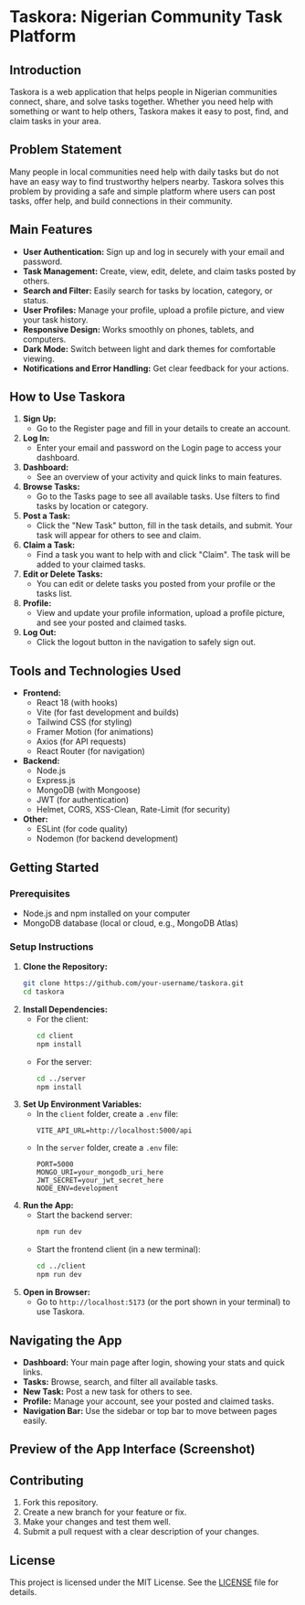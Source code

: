 # Taskora: Nigerian Community Task Platform

## Introduction
Taskora is a web application that helps people in Nigerian communities connect, share, and solve tasks together. Whether you need help with something or want to help others, Taskora makes it easy to post, find, and claim tasks in your area.

## Problem Statement
Many people in local communities need help with daily tasks but do not have an easy way to find trustworthy helpers nearby. Taskora solves this problem by providing a safe and simple platform where users can post tasks, offer help, and build connections in their community.

## Main Features
- **User Authentication:** Sign up and log in securely with your email and password.
- **Task Management:** Create, view, edit, delete, and claim tasks posted by others.
- **Search and Filter:** Easily search for tasks by location, category, or status.
- **User Profiles:** Manage your profile, upload a profile picture, and view your task history.
- **Responsive Design:** Works smoothly on phones, tablets, and computers.
- **Dark Mode:** Switch between light and dark themes for comfortable viewing.
- **Notifications and Error Handling:** Get clear feedback for your actions.

## How to Use Taskora
1. **Sign Up:**
   - Go to the Register page and fill in your details to create an account.
2. **Log In:**
   - Enter your email and password on the Login page to access your dashboard.
3. **Dashboard:**
   - See an overview of your activity and quick links to main features.
4. **Browse Tasks:**
   - Go to the Tasks page to see all available tasks. Use filters to find tasks by location or category.
5. **Post a Task:**
   - Click the "New Task" button, fill in the task details, and submit. Your task will appear for others to see and claim.
6. **Claim a Task:**
   - Find a task you want to help with and click "Claim". The task will be added to your claimed tasks.
7. **Edit or Delete Tasks:**
   - You can edit or delete tasks you posted from your profile or the tasks list.
8. **Profile:**
   - View and update your profile information, upload a profile picture, and see your posted and claimed tasks.
9. **Log Out:**
   - Click the logout button in the navigation to safely sign out.

## Tools and Technologies Used
- **Frontend:**
  - React 18 (with hooks)
  - Vite (for fast development and builds)
  - Tailwind CSS (for styling)
  - Framer Motion (for animations)
  - Axios (for API requests)
  - React Router (for navigation)
- **Backend:**
  - Node.js
  - Express.js
  - MongoDB (with Mongoose)
  - JWT (for authentication)
  - Helmet, CORS, XSS-Clean, Rate-Limit (for security)
- **Other:**
  - ESLint (for code quality)
  - Nodemon (for backend development)

## Getting Started
### Prerequisites
- Node.js and npm installed on your computer
- MongoDB database (local or cloud, e.g., MongoDB Atlas)

### Setup Instructions
1. **Clone the Repository:**
   ```bash
   git clone https://github.com/your-username/taskora.git
   cd taskora
   ```
2. **Install Dependencies:**
   - For the client:
     ```bash
     cd client
     npm install
     ```
   - For the server:
     ```bash
     cd ../server
     npm install
     ```
3. **Set Up Environment Variables:**
   - In the `client` folder, create a `.env` file:
     ```env
     VITE_API_URL=http://localhost:5000/api
     ```
   - In the `server` folder, create a `.env` file:
     ```env
     PORT=5000
     MONGO_URI=your_mongodb_uri_here
     JWT_SECRET=your_jwt_secret_here
     NODE_ENV=development
     ```
4. **Run the App:**
   - Start the backend server:
     ```bash
     npm run dev
     ```
   - Start the frontend client (in a new terminal):
     ```bash
     cd ../client
     npm run dev
     ```
5. **Open in Browser:**
   - Go to `http://localhost:5173` (or the port shown in your terminal) to use Taskora.

## Navigating the App
- **Dashboard:** Your main page after login, showing your stats and quick links.
- **Tasks:** Browse, search, and filter all available tasks.
- **New Task:** Post a new task for others to see.
- **Profile:** Manage your account, see your posted and claimed tasks.
- **Navigation Bar:** Use the sidebar or top bar to move between pages easily.


## Preview of the App Interface (Screenshot)


## Contributing
1. Fork this repository.
2. Create a new branch for your feature or fix.
3. Make your changes and test them well.
4. Submit a pull request with a clear description of your changes.

## License
This project is licensed under the MIT License. See the [LICENSE](./LICENSE) file for details. 
